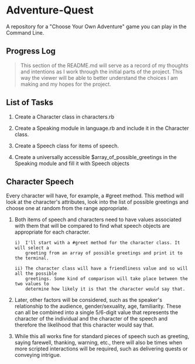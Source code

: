 # Adventure-Quest

A repository for a "Choose Your Own Adventure" game you can play in the Command Line.

## Progress Log

> This section of the README.md will serve as a record of my thoughts and intentions as I work through the initial parts of the project. This way the viewer will be able to better understand the choices I am making and my hopes for the project.

## List of Tasks

1. Create a Character class in characters.rb

2. Create a Speaking module in language.rb and include it in the Character class.

3. Create a Speech class for items of speech.

4. Create a universally accessible \$array_of_possible_greetings in the Speaking module and fill it with Speech objects

## Character Speech

Every character will have, for example, a #greet method.
This method will look at the character's attributes, look into the list of
possible greetings and choose one at random from the range appropriate.

1.  Both items of speech and characters need to have values associated with
    them that will be compared to find what speech objects are appropriate for
    each character.

        i)  I'll start with a #greet method for the character class. It will select a
            greeting from an array of possible greetings and print it to the terminal.

        ii) The character class will have a friendliness value and so will all the possible
            greetings. Some kind of comparison will take place between the two values to
            determine how likely it is that the character would say that.

2.  Later, other factors will be considered, such as the speaker's relationship to the audience,
    gender/sexuality, age, familiarity. These can all be combined into a single 5/6-digit value
    that represents the character of the individual and the character of the speech and therefore 
    the likelihood that this character would say that.

3.  While this all works fine for standard pieces of speech such as greeting, saying farewell,
    thanking, warning, etc., there will also be times when more scripted interactions will be 
    required, such as delivering quests or conveying intrigue.